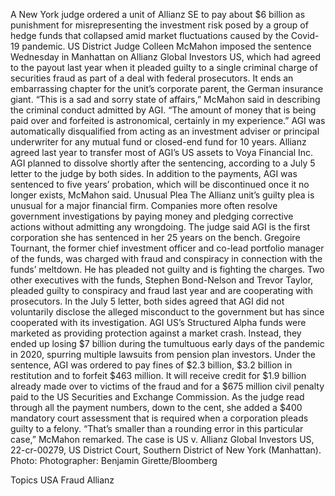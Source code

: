 A New York judge ordered a unit of Allianz SE to pay about $6 billion as punishment for misrepresenting the investment risk posed by a group of hedge funds that collapsed amid market fluctuations caused by the Covid-19 pandemic.
US District Judge Colleen McMahon imposed the sentence Wednesday in Manhattan on Allianz Global Investors US, which had agreed to the payout last year when it pleaded guilty to a single criminal charge of securities fraud as part of a deal with federal prosecutors. It ends an embarrassing chapter for the unit’s corporate parent, the German insurance giant.
“This is a sad and sorry state of affairs,” McMahon said in describing the criminal conduct admitted by AGI. “The amount of money that is being paid over and forfeited is astronomical, certainly in my experience.”
AGI was automatically disqualified from acting as an investment adviser or principal underwriter for any mutual fund or closed-end fund for 10 years. Allianz agreed last year to transfer most of AGI’s US assets to Voya Financial Inc. AGI planned to dissolve shortly after the sentencing, according to a July 5 letter to the judge by both sides.
In addition to the payments, AGI was sentenced to five years’ probation, which will be discontinued once it no longer exists, McMahon said.
Unusual Plea
The Allianz unit’s guilty plea is unusual for a major financial firm. Companies more often resolve government investigations by paying money and pledging corrective actions without admitting any wrongdoing. The judge said AGI is the first corporation she has sentenced in her 25 years on the bench.
Gregoire Tournant, the former chief investment officer and co-lead portfolio manager of the funds, was charged with fraud and conspiracy in connection with the funds’ meltdown. He has pleaded not guilty and is fighting the charges. Two other executives with the funds, Stephen Bond-Nelson and Trevor Taylor, pleaded guilty to conspiracy and fraud last year and are cooperating with prosecutors.
In the July 5 letter, both sides agreed that AGI did not voluntarily disclose the alleged misconduct to the government but has since cooperated with its investigation.
AGI US’s Structured Alpha funds were marketed as providing protection against a market crash. Instead, they ended up losing $7 billion during the tumultuous early days of the pandemic in 2020, spurring multiple lawsuits from pension plan investors.
Under the sentence, AGI was ordered to pay fines of $2.3 billion, $3.2 billion in restitution and to forfeit $463 million. It will receive credit for $1.9 billion already made over to victims of the fraud and for a $675 million civil penalty paid to the US Securities and Exchange Commission.
As the judge read through all the payment numbers, down to the cent, she added a $400 mandatory court assessment that is required when a corporation pleads guilty to a felony.
“That’s smaller than a rounding error in this particular case,” McMahon remarked.
The case is US v. Allianz Global Investors US, 22-cr-00279, US District Court, Southern District of New York (Manhattan).
Photo: Photographer: Benjamin Girette/Bloomberg

Topics
USA
Fraud
Allianz
